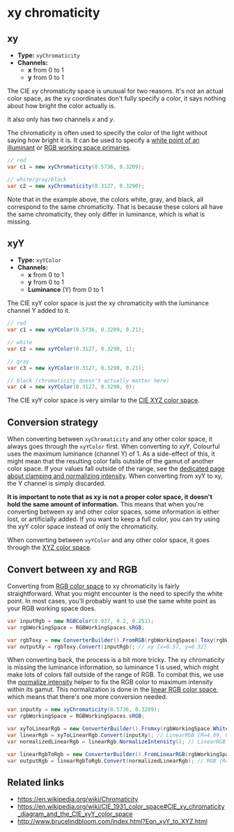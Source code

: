# xy chromaticity

## xy

- **Type:** `xyChromaticity`
- **Channels:**
  - **x** from 0 to 1
  - **y** from 0 to 1

The CIE xy chromaticity space is unusual for two reasons. It's not an actual color space, as the xy coordinates don't fully specify a color, it says nothing about how bright the color actually is.

It also only has two channels *x* and *y*.

The chromaticity is often used to specify the color of the light without saying how bright it is. It can be used to specify a [white point of an illuminant](topic-illuminants.md) or [RGB working space primaries](spaces-rgb.md).

```csharp
// red
var c1 = new xyChromaticity(0.5736, 0.3209);

// white/gray/black
var c2 = new xyChromaticity(0.3127, 0.3290);
```

Note that in the example above, the colors white, gray, and black, all correspond to the same chromaticity. That is because these colors all have the same chromaticity, they only differ in luminance, which is what is missing.


## xyY

- **Type:** `xyYColor`
- **Channels:**
  - **x** from 0 to 1
  - **y** from 0 to 1
  - **Luminance** (Y) from 0 to 1

The CIE xyY color space is just the xy chromaticity with the luminance channel Y added to it.

```csharp
// red
var c1 = new xyYColor(0.5736, 0.3209, 0.21);

// white
var c2 = new xyYColor(0.3127, 0.3290, 1);

// gray
var c3 = new xyYColor(0.3127, 0.3290, 0.21);

// black (chromaticity doesn't actually matter here)
var c4 = new xyYColor(0.3127, 0.3290, 0);
```

The CIE xyY color space is very similar to the [CIE XYZ color space](spaces-xyz.md).


## Conversion strategy

When converting between `xyChromaticity` and any other color space, it always goes through the `xyYColor` first. When converting to xyY, Colourful uses the maximum luminance (channel Y) of 1. As a side-effect of this, it might mean that the resulting color falls outside of the gamut of another color space. If your values fall outside of the range, see the [dedicated page about clamping and normalizing intensity](topic-clamp.md). When converting from xyY to xy, the Y channel is simply discarded.

**It is important to note that as xy is not a proper color space, it doesn't hold the same amount of information.** This means that when you're converting between xy and other color spaces, some information is either lost, or artificially added. If you want to keep a full color, you can try using the xyY color space instead of only the chromaticity.

When converting between `xyYColor` and any other color space, it goes through the [XYZ color space](spaces-xyz.md).


## Convert between xy and RGB

Converting from [RGB color space](spaces-rgb.md) to xy chromaticity is fairly straightforward. What you might encounter is the need to specify the white point. In most cases, you'll probably want to use the same white point as your RGB working space does.

```csharp
var inputRgb = new RGBColor(0.937, 0.2, 0.251);
var rgbWorkingSpace = RGBWorkingSpaces.sRGB;

var rgbToxy = new ConverterBuilder().FromRGB(rgbWorkingSpace).Toxy(rgbWorkingSpace.WhitePoint).Build();
var outputXy = rgbToxy.Convert(inputRgb); // xy [x=0.57, y=0.32]
```

When converting back, the process is a bit more tricky. The xy chromaticity is missing the luminance information, so luminance 1 is used, which might make lots of colors fall outside of the range of RGB. To combat this, we use the [normalize intensity](topic-clamp.md) helper to fix the RGB color to maximum intensity within its gamut. This normalization is done in the [linear RGB color space](spaces-rgb.md), which means that there's one more conversion needed.

```csharp
var inputXy = new xyChromaticity(0.5736, 0.3209);
var rgbWorkingSpace = RGBWorkingSpaces.sRGB;

var xyToLinearRgb = new ConverterBuilder().Fromxy(rgbWorkingSpace.WhitePoint).ToLinearRGB(rgbWorkingSpace).Build();
var linearRgb = xyToLinearRgb.Convert(inputXy); // LinearRGB [R=4.09, G=0.16, B=0.24]
var normalizedLinearRgb = linearRgb.NormalizeIntensity(); // LinearRGB [R=1, G=0.04, B=0.06]

var linearRgbToRgb = new ConverterBuilder().FromLinearRGB(rgbWorkingSpace).ToRGB(rgbWorkingSpace).Build();
var outputRgb = linearRgbToRgb.Convert(normalizedLinearRgb); // RGB [R=1, G=0.22, B=0.27]
```


## Related links

- https://en.wikipedia.org/wiki/Chromaticity
- https://en.wikipedia.org/wiki/CIE_1931_color_space#CIE_xy_chromaticity_diagram_and_the_CIE_xyY_color_space
- http://www.brucelindbloom.com/index.html?Eqn_xyY_to_XYZ.html
